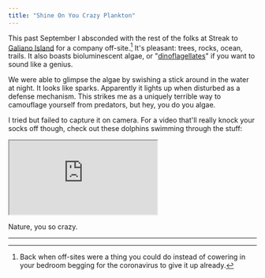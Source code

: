 ```yaml
---
title: "Shine On You Crazy Plankton"
---
```


This past September I absconded with the rest of the folks at Streak to [Galiano Island](https://en.wikipedia.org/wiki/Galiano_Island) for a company off-site.[^1] It's pleasant: trees, rocks, ocean, trails. It also boasts bioluminescent algae, or "[dinoflagellates](https://en.wikipedia.org/wiki/Dinoflagellate)" if you want to sound like a genius.

We were able to glimpse the algae by swishing a stick around in the water at night. It looks like sparks. Apparently it lights up when disturbed as a defense mechanism. This strikes me as a uniquely terrible way to camouflage yourself from predators, but hey, you do you algae.

I tried but failed to capture it on camera. For a video that'll really knock your socks off though, check out these dolphins swimming through the stuff:

<div class="video">
    <iframe allow="fullscreen" src="https://www.youtube-nocookie.com/embed/bJcTWr8-mFo?modestbranding=1">
        <a href="https://www.youtube.com/watch?v=bJcTWr8-mFo">
            Dolphins Swimming in Bioluminescence
        </a>
    </iframe>
</div>

Nature, you so crazy.

---

[^1]: Back when off-sites were a thing you could do instead of cowering in your bedroom begging for the coronavirus to give it up already.
